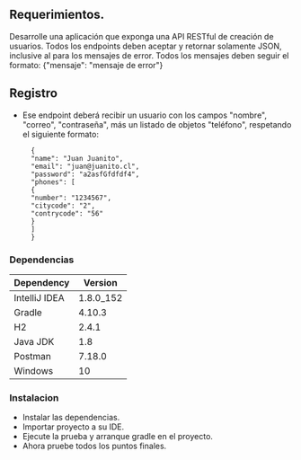 ## Requerimientos.

Desarrolle una aplicación que exponga una API RESTful de creación de usuarios.
Todos los endpoints deben aceptar y retornar solamente JSON, inclusive al para los mensajes de error.
Todos los mensajes deben seguir el formato:
{"mensaje": "mensaje de error"}

## Registro

- Ese endpoint deberá recibir un usuario con los campos "nombre", "correo", "contraseña", más
un listado de objetos "teléfono", respetando el siguiente formato:

        {
        "name": "Juan Juanito",
        "email": "juan@juanito.cl",
        "password": "a2asfGfdfdf4",
        "phones": [
        {
        "number": "1234567",
        "citycode": "2",
        "contrycode": "56"
        }
        ]
        }


### Dependencias

| Dependency | Version |
| ------ | ------ |
| IntelliJ IDEA | 1.8.0_152 |
| Gradle | 4.10.3|
| H2 | 2.4.1 |
| Java JDK  | 1.8 |
| Postman  | 7.18.0 |
| Windows | 10 |


### Instalacion

- Instalar las dependencias.
- Importar proyecto a su IDE.
- Ejecute la prueba y arranque gradle en el proyecto.
- Ahora pruebe todos los puntos finales.

